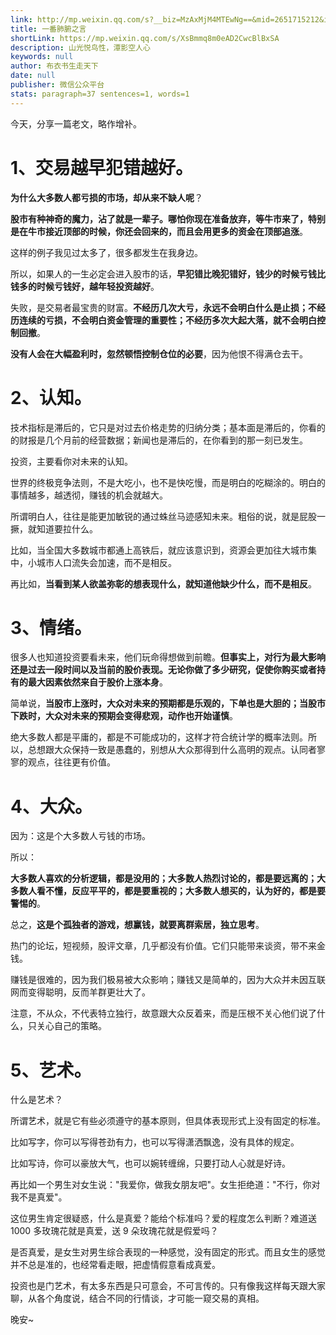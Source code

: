 ```yaml
---
link: http://mp.weixin.qq.com/s?__biz=MzAxMjM4MTEwNg==&mid=2651715212&idx=1&sn=ea8ede070efa3648a87a3ead8dd54a26&chksm=804be851b73c6147d5322b39a7a54abc149c6234b12910e72119995347f65da07a27a77fa45f#rd
title: 一番肺腑之言
shortLink: https://mp.weixin.qq.com/s/XsBmmq8m0eAD2CwcBlBxSA
description: 山光悦鸟性，潭影空人心
keywords: null
author: 布衣书生走天下
date: null
publisher: 微信公众平台
stats: paragraph=37 sentences=1, words=1
---
```


今天，分享一篇老文，略作增补。

# 1、交易越早犯错越好。

**为什么大多数人都亏损的市场，却从来不缺人呢**？

**股市有种神奇的魔力，沾了就是一辈子。哪怕你现在准备放弃，等牛市来了，特别是在牛市接近顶部的时候，你还会回来的，而且会用更多的资金在顶部追涨**。

这样的例子我见过太多了，很多都发生在我身边。

所以，如果人的一生必定会进入股市的话，**早犯错比晚犯错好，钱少的时候亏钱比钱多的时候亏钱好，越年轻投资越好**。

失败，是交易者最宝贵的财富。**不经历几次大亏，永远不会明白什么是止损；不经历连续的亏损，不会明白资金管理的重要性；不经历多次大起大落，就不会明白控制回撤**。

**没有人会在大幅盈利时，忽然顿悟控制仓位的必要**，因为他恨不得满仓去干。

# 2、认知。

技术指标是滞后的，它只是对过去价格走势的归纳分类；基本面是滞后的，你看的的财报是几个月前的经营数据；新闻也是滞后的，在你看到的那一刻已发生。

投资，主要看你对未来的认知。

世界的终极竞争法则，不是大吃小，也不是快吃慢，而是明白的吃糊涂的。明白的事情越多，越透彻，赚钱的机会就越大。

所谓明白人，往往是能更加敏锐的通过蛛丝马迹感知未来。粗俗的说，就是屁股一撅，就知道要拉什么。

比如，当全国大多数城市都通上高铁后，就应该意识到，资源会更加往大城市集中，小城市人口流失会加速，而不是相反。

再比如，**当看到某人欲盖弥彰的想表现什么，就知道他缺少什么，而不是相反**。

# 3、情绪。

很多人也知道投资要看未来，他们玩命得想做到前瞻。**但事实上，对行为最大影响还是过去一段时间以及当前的股价表现。无论你做了多少研究，促使你购买或者持有的最大因素依然来自于股价上涨本身**。

简单说，**当股市上涨时，大众对未来的预期都是乐观的，下单也是大胆的；当股市下跌时，大众对未来的预期会变得悲观，动作也开始谨慎**。

绝大多数人都是平庸的，都是不可能成功的，这样才符合统计学的概率法则。所以，总想跟大众保持一致是愚蠢的，别想从大众那得到什么高明的观点。认同者寥寥的观点，往往更有价值。

# 4、大众。

因为：这是个大多数人亏钱的市场。

所以：

**大多数人喜欢的分析逻辑，都是没用的；大多数人热烈讨论的，都是要远离的；大多数人看不懂，反应平平的，都是要重视的；大多数人想买的，认为好的，都是要警惕的**。

总之，**这是个孤独者的游戏，想赢钱，就要离群索居，独立思考**。

热门的论坛，短视频，股评文章，几乎都没有价值。它们只能带来谈资，带不来金钱。

赚钱是很难的，因为我们极易被大众影响；赚钱又是简单的，因为大众并未因互联网而变得聪明，反而羊群更壮大了。

注意，不从众，不代表特立独行，故意跟大众反着来，而是压根不关心他们说了什么，只关心自己的策略。

# 5、艺术。

什么是艺术？

所谓艺术，就是它有些必须遵守的基本原则，但具体表现形式上没有固定的标准。

比如写字，你可以写得苍劲有力，也可以写得潇洒飘逸，没有具体的规定。

比如写诗，你可以豪放大气，也可以婉转缠绵，只要打动人心就是好诗。

再比如一个男生对女生说："我爱你，做我女朋友吧"。女生拒绝道："不行，你对我不是真爱"。

这位男生肯定很疑惑，什么是真爱？能给个标准吗？爱的程度怎么判断？难道送 1000 多玫瑰花就是真爱，送 9 朵玫瑰花就是假爱吗？

是否真爱，是女生对男生综合表现的一种感觉，没有固定的形式。而且女生的感觉并不总是准的，也经常看走眼，把虚情假意看成真爱。

投资也是门艺术，有太多东西是只可意会，不可言传的。只有像我这样每天跟大家聊，从各个角度说，结合不同的行情谈，才可能一窥交易的真相。

晚安~
